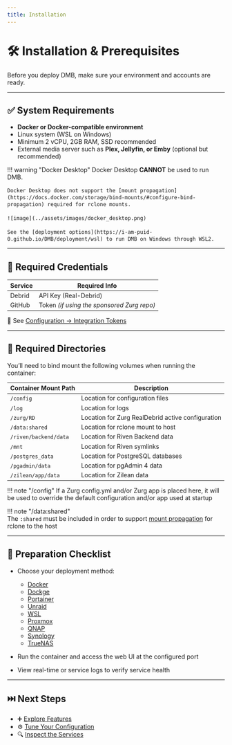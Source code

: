 ```yaml
---
title: Installation
---
```


# 🛠️ Installation & Prerequisites

Before you deploy DMB, make sure your environment and accounts are ready.

---

## ✅ System Requirements

- **Docker or Docker-compatible environment**
- Linux system (WSL on Windows)
- Minimum 2 vCPU, 2GB RAM, SSD recommended
- External media server such as **Plex, Jellyfin, or Emby** (optional but recommended)


!!! warning "Docker Desktop" 
    Docker Desktop **CANNOT** be used to run DMB. 

    Docker Desktop does not support the [mount propagation](https://docs.docker.com/storage/bind-mounts/#configure-bind-propagation) required for rclone mounts.

    ![image](../assets/images/docker_desktop.png)

    See the [deployment options](https://i-am-puid-0.github.io/DMB/deployment/wsl) to run DMB on Windows through WSL2.
---

## 🔐 Required Credentials

| Service     | Required Info                                 |
|------------------|------------------------------------------|
| Debrid      | API Key (Real-Debrid)                         |
| GitHub      | Token *(if using the sponsored Zurg repo)*    |

📌 See [Configuration → Integration Tokens](../features/configuration.md#-integration-tokens--credentials)

---

## 📂 Required Directories

You’ll need to bind mount the following volumes when running the container:

| Container Mount Path       | Description                                       |
|----------------------------|---------------------------------------------------|
|`/config`                   | Location for configuration files                  |
|`/log`                      | Location for logs                                 |
|`/zurg/RD`                  | Location for Zurg RealDebrid active configuration | 
|`/data:shared`              | Location for rclone mount to host                 |
|`/riven/backend/data`       | Location for Riven Backend data                   |
|`/mnt`                      | Location for Riven symlinks                       |
|`/postgres_data`            | Location for PostgreSQL databases                 |
|`/pgadmin/data`             | Location for pgAdmin 4 data                       |
|`/zilean/app/data`          | Location for Zilean data                          |


!!! note "/config"
    If a Zurg config.yml and/or Zurg app is placed here, it will be used to override the default configuration and/or app used at startup

!!! note "/data:shared"    
    The `:shared` must be included in order to support [mount propagation](https://docs.docker.com/storage/bind-mounts/#configure-bind-propagation) for rclone to the host

---

## 🧰 Preparation Checklist

- Choose your deployment method:

    - [Docker](../deployment/docker.md)
    - [Dockge](../deployment/dockge.md)
    - [Portainer](../deployment/portainer.md)
    - [Unraid](../deployment/unraid.md)
    - [WSL](../deployment/wsl.md)
    - [Proxmox](../deployment/proxmox.md)
    - [QNAP](../deployment/qnap.md)
    - [Synology](../deployment/synology.md)
    - [TrueNAS](../deployment/truenas.md)

- Run the container and access the web UI at the configured port
- View real-time or service logs to verify service health

---

## ⏭️ Next Steps

- ➕ [Explore Features](../features/index.md)
- ⚙️ [Tune Your Configuration](../features/configuration.md)
- 🔍 [Inspect the Services](../services/index.md)